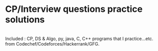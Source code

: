 # CP/Interview questions practice solutions
<br>
Included : CP, DS & Algo, py, java, C, C++ programs that I practice...etc. <br>
from Codechef/Codeforces/Hackerrank/GFG.

